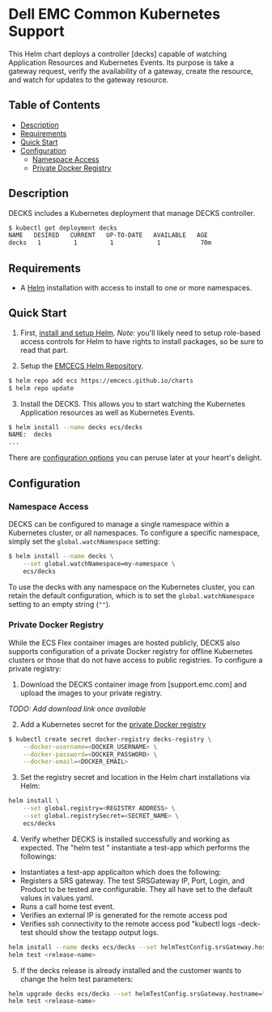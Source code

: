 # Dell EMC Common Kubernetes Support

This Helm chart deploys a controller [decks] capable of watching Application Resources and Kubernetes Events. Its purpose is take a gateway request, verify the availability of a gateway, create the resource, and watch for updates to the gateway resource.

## Table of Contents

* [Description](#description)
* [Requirements](#requirements)
* [Quick Start](#quick-start)
* [Configuration](#configuration)
  * [Namespace Access](#namespace-access)
  * [Private Docker Registry](#private-docker-registry)

## Description

DECKS includes a Kubernetes deployment that manage DECKS controller.

```bash
$ kubectl get deployment decks
NAME   DESIRED   CURRENT   UP-TO-DATE   AVAILABLE   AGE
decks   1         1         1            1           70m
```

## Requirements

* A [Helm](https://helm.sh) installation with access to install to one or more namespaces.

## Quick Start

1. First, [install and setup Helm](https://docs.helm.sh/using_helm/#quickstart).  *_Note:_* you'll likely need to setup role-based access controls for Helm to have rights to install packages, so be sure to read that part.

2. Setup the [EMCECS Helm Repository](https://github.com/EMCECS/charts).

```bash
$ helm repo add ecs https://emcecs.github.io/charts
$ helm repo update
```

3. Install the DECKS. This allows you to start watching the Kubernetes Application resources as well as Kubernetes Events.

```bash
$ helm install --name decks ecs/decks
NAME:  decks
...
```

There are [configuration options](#configuration) you can peruse later at your heart's delight.

## Configuration

### Namespace Access

DECKS can be configured to manage a single namespace within a Kubernetes cluster, or all namespaces. To configure a specific namespace, simply set the `global.watchNamespace` setting:

```bash
$ helm install --name decks \
    --set global.watchNamespace=my-namespace \
    ecs/decks
```

To use the decks with any namespace on the Kubernetes cluster, you can retain the default configuration, which is to set the `global.watchNamespace` setting to an empty string (`""`).

### Private Docker Registry

While the ECS Flex container images are hosted publicly, DECKS also supports configuration of a private Docker registry for offline Kubernetes clusters or those that do not have access to public registries. To configure a private registry:

1. Download the DECKS container image from [support.emc.com] and upload the images to your private registry.

_*TODO: Add download link once available*_

2. Add a Kubernetes secret for the [private Docker registry](https://kubernetes.io/docs/concepts/containers/images/#specifying-imagepullsecrets-on-a-pod)

```bash
$ kubectl create secret docker-registry decks-registry \
    --docker-username=<DOCKER_USERNAME> \
    --docker-password=<DOCKER_PASSWORD> \
    --docker-email=<DOCKER_EMAIL>
```

3. Set the registry secret and location in the Helm chart installations  via Helm:

```bash
helm install \
    --set global.registry=<REGISTRY ADDRESS> \
    --set global.registrySecret=<SECRET_NAME> \
    ecs/decks
```
4. Verify whether DECKS is installed successfully and working as expected. The "helm test <release-name>" instantiate a test-app which performs the followings:
  - Instantiates a test-app applicaiton which does the following:
  - Registers a SRS gateway. The test SRSGateway IP, Port, Login, and Product to be tested are configurable. They all have set to the default values in values.yaml.
  - Runs a call home test event.
  - Verifies an external IP is generated for the remote access pod
  - Verifies ssh connectivity to the remote access pod
  "kubectl logs <release-name>-deck-test should show the testapp output logs.

```bash
helm install --name decks ecs/decks --set helmTestConfig.srsGateway.hostname="10.249.253.18" --set helmTestConfig.srsGateway.login=scott.jones@nordstrom.com:Password1 --set helmTestConfig.srsGateway.product=OBJECTSCALE
helm test <release-name>

```
5. If the decks release is already installed and the customer wants to change the helm test parameters:
```bash
helm upgrade decks ecs/decks --set helmTestConfig.srsGateway.hostname="<IP address>" --set helmTestConfig.srsGateway.login=<login info> --set helmTestConfig.srsGateway.product=<product name>
helm test <release-name>

```
